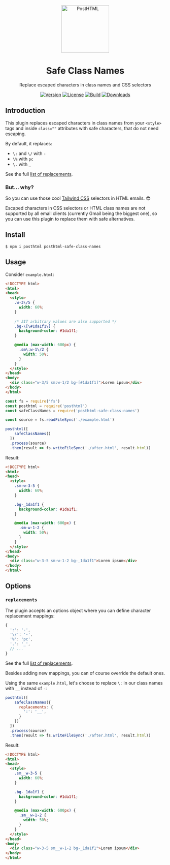 <div align="center">
  <img width="150" height="150" title="PostHTML" src="https://posthtml.github.io/posthtml/logo.svg">
  <h1>Safe Class Names</h1>
  <p>Replace escaped characters in class names and CSS selectors</p>

  [![Version][npm-version-shield]][npm]
  [![License][license-shield]][license]
  [![Build][github-ci-shield]][github-ci]
  [![Downloads][npm-stats-shield]][npm-stats]
</div>

## Introduction

This plugin replaces escaped characters in class names from your `<style>` tags and inside `class=""` attributes with safe characters, that do not need escaping.

By default, it replaces:

- `\:` and `\/` with `-`
- `\%` with `pc`
- `\.` with `_`

See the full [list of replacements](lib/index.js#L19-L51).

### But... why?

So you can use those cool [Tailwind CSS](https://tailwindcss.com) selectors in HTML emails. 😎

Escaped characters in CSS selectors or HTML class names are not supported by all email clients (currently Gmail being the biggest one), so you can use this plugin to replace them with safe alternatives.

## Install

```
$ npm i posthtml posthtml-safe-class-names
```

## Usage

Consider `example.html`:

```html
<!DOCTYPE html>
<html>
<head>
  <style>
    .w-3\/5 {
      width: 60%;
    }
    
    /* JIT arbitrary values are also supported */
    .bg-\[\#1da1f1\] {
      background-color: #1da1f1;
    }

    @media (max-width: 600px) {
      .sm\:w-1\/2 {
        width: 50%;
      }
    }
  </style>
</head>
<body>
  <div class="w-3/5 sm:w-1/2 bg-[#1da1f1]">Lorem ipsum</div>
</body>
</html>
```

```js
const fs = require('fs')
const posthtml = require('posthtml')
const safeClassNames = require('posthtml-safe-class-names')

const source = fs.readFileSync('./example.html')

posthtml([
    safeClassNames()
  ])
  .process(source)
  .then(result => fs.writeFileSync('./after.html', result.html))
```

Result:

```html
<!DOCTYPE html>
<html>
<head>
  <style>
    .sm-w-3-5 {
      width: 60%;
    }

    .bg-_1da1f1 {
      background-color: #1da1f1;
    }

    @media (max-width: 600px) {
      .sm-w-1-2 {
        width: 50%;
      }
    }
  </style>
</head>
<body>
  <div class="w-3-5 sm-w-1-2 bg-_1da1f1">Lorem ipsum</div>
</body>
</html>
```

## Options

### `replacements`

The plugin accepts an options object where you can define character replacement mappings:

```js
{
  ':': '-',
  '\/': '-',
  '%': 'pc',
  '.': '_',
  // ...
}
```

See the full [list of replacements](lib/index.js#L19-L51).

Besides adding new mappings, you can of course override the default ones.

Using the same `example.html`, let's choose to replace `\:` in our class names with `__` instead of `-`:

```js
posthtml([
    safeClassNames({
      replacements: {
        ':': '__',
      }
    })
  ])
  .process(source)
  .then(result => fs.writeFileSync('./after.html', result.html))
```

Result:

```html
<!DOCTYPE html>
<html>
<head>
  <style>
    .sm__w-3-5 {
      width: 60%;
    }

    .bg-_1da1f1 {
      background-color: #1da1f1;
    }

    @media (max-width: 600px) {
      .sm__w-1-2 {
        width: 50%;
      }
    }
  </style>
</head>
<body>
  <div class="w-3-5 sm__w-1-2 bg-_1da1f1">Lorem ipsum</div>
</body>
</html>
```

[npm]: https://www.npmjs.com/package/posthtml-safe-class-names
[npm-version-shield]: https://img.shields.io/npm/v/posthtml-safe-class-names.svg
[npm-stats]: http://npm-stat.com/charts.html?package=posthtml-safe-class-names
[npm-stats-shield]: https://img.shields.io/npm/dt/posthtml-safe-class-names.svg
[github-ci]: https://github.com/posthtml/posthtml-safe-class-names/actions
[github-ci-shield]: https://img.shields.io/github/workflow/status/posthtml/posthtml-safe-class-names/Node.js%20CI
[license]: ./license
[license-shield]: https://img.shields.io/npm/l/posthtml-safe-class-names.svg

